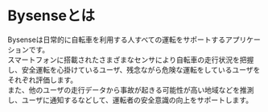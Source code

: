 # Bysenseとは
Bysenseは日常的に自転車を利用する人すべての運転をサポートするアプリケーションです。  
スマートフォンに搭載されたさまざまなセンサにより自転車の走行状況を把握し、安全運転を心掛けているユーザ、残念ながら危険な運転をしているユーザをそれぞれ評価します。  
また、他のユーザの走行データから事故が起きる可能性が高い地域などを推測し、ユーザに通知するなどして、運転者の安全意識の向上をサポートします。
